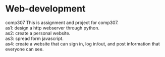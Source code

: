 # Web-development
comp307
This is assignment and project for comp307.  
as1: design a http webserver through python.  
as2: create a personal website.  
as3: spread form javascript.  
as4: create a website that can sign in, log in/out, and post information that everyone can see.
